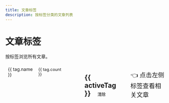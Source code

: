```yaml
---
title: 文章标签
description: 按标签分类的文章列表
---
```


# 文章标签

按标签浏览所有文章。

<script setup>
import { data as posts } from '../.vitepress/theme/composables/posts.data.js'
import { ref, computed, onMounted, nextTick } from 'vue'

console.log('Posts data in tags/index.md:', posts);

// 提取所有标签并计算每个标签的文章数量
const tags = computed(() => {
    const tagMap = new Map()
    
    posts.forEach(post => {
      if (post.tags && Array.isArray(post.tags)) {
        post.tags.forEach(tag => {
          if (!tagMap.has(tag)) {
            tagMap.set(tag, [])
          }
          tagMap.get(tag).push(post)
        })
      }
    })
    
    // 转换为数组并按文章数量排序
    return Array.from(tagMap.entries())
      .map(([name, posts]) => ({
        name,
        count: posts.length,
        posts
      }))
      .sort((a, b) => b.count - a.count)
  })

// 当前选中的标签
const activeTag = ref('')

// 根据选中的标签筛选文章
const filteredPosts = computed(() => {
  if (!activeTag.value) return []
  const tagObj = tags.value.find(tag => tag.name === activeTag.value)
  if (!tagObj || !Array.isArray(tagObj.posts)) return []
  
  // 确保每个 post 对象都有必要的属性
  return tagObj.posts.filter(post => post && typeof post === 'object' && post.title && post.url)
})
// const filteredPosts = computed(() => {
//   if (!activeTag.value) return []
//   const found = tags.value.find(tag => tag.name === activeTag.value)
//   return found ? found.posts.filter(post => post && post.title) : []
// })

// 设置活动标签
function setActiveTag(tag) {
  activeTag.value = tag
  // 更新URL hash但不刷新页面
  if (tag) {
    window.history.replaceState(null, null, `#${tag}`)
  } else {
    window.history.replaceState(null, null, window.location.pathname)
  }
}

// 初始化：从URL hash中获取标签
// function initFromHash() {
//   const hash = window.location.hash
//   if (hash) {
//     const tag = decodeURIComponent(hash.slice(1))
//     if (tags.value.some(t => t.name === tag)) {
//       setActiveTag(tag)
//     }
//   }
// }
function initFromHash() {
  const hash = window.location.hash
  if (hash) {
    const tag = decodeURIComponent(hash.slice(1))
    if (tags.value.some(t => t.name === tag)) {
      // 添加延迟确保数据加载完成
      nextTick(() => {
        setActiveTag(tag)
      })
    }
  }
}
onMounted(() => {
  initFromHash()
  window.addEventListener('hashchange', initFromHash)
})

</script>

<div class="tags-container">
  <div class="tags-list">
    <div 
      v-for="tag in tags" 
      :key="tag.name"
      class="tag-item"
      :class="{ active: activeTag === tag.name }"
      @click="setActiveTag(tag.name)"
    >
      <span class="tag-name">{{ tag.name }}</span>
      <span class="tag-count">{{ tag.count }}</span>
    </div>
  </div>
  
  <div v-if="activeTag" class="tag-posts">
    <h2>{{ activeTag }} <button class="clear-btn" @click="setActiveTag('')">清除</button></h2>
    
  <div class="posts-list">
    <template v-for="post in filteredPosts" :key="post?.url">
      <div v-if="post && post.title" class="post-item">
        <div class="post-title">
          <a :href="post?.url">{{ post?.title }}</a>
        </div>
        <div class="post-meta">
          <span v-if="post?.date" class="post-date">{{ post?.date }}</span>
        </div>
        <div v-if="post?.description" class="post-description">
          {{ post?.description }}
        </div>
      </div>
    </template>
  </div>

  </div>
  
  <div v-else class="tag-instruction">
    <p>👈 点击左侧标签查看相关文章</p>
  </div>
</div>

<style>
.tags-container {
  display: flex;
  gap: 2rem;
}

.tags-list {
  flex: 0 0 200px;
  border-right: 1px solid var(--vp-c-divider);
  padding-right: 1rem;
}

.tag-item {
  display: flex;
  justify-content: space-between;
  align-items: center;
  padding: 0.5rem;
  border-radius: 4px;
  cursor: pointer;
  transition: background-color 0.2s;
  margin-bottom: 0.5rem;
}

.tag-item:hover {
  background-color: var(--vp-c-bg-soft);
}

.tag-item.active {
  background-color: var(--vp-c-brand-soft);
  color: var(--vp-c-brand-dark);
}

.tag-count {
  font-size: 0.8rem;
  background-color: var(--vp-c-bg-soft);
  border-radius: 10px;
  padding: 0.1rem 0.5rem;
  color: var(--vp-c-text-2);
}

.tag-item.active .tag-count {
  background-color: var(--vp-c-brand-dim);
  color: var(--vp-c-brand-dark);
}

.tag-posts {
  flex: 1;
}

.tag-instruction {
  flex: 1;
  display: flex;
  align-items: center;
  justify-content: center;
  color: var(--vp-c-text-2);
  font-size: 1.2rem;
}

.clear-btn {
  font-size: 0.8rem;
  padding: 0.2rem 0.5rem;
  background-color: var(--vp-c-bg-soft);
  border: 1px solid var(--vp-c-divider);
  border-radius: 4px;
  cursor: pointer;
  margin-left: 0.5rem;
}

.posts-list {
  display: flex;
  flex-direction: column;
  gap: 1.5rem;
}

.post-item {
  border-bottom: 1px solid var(--vp-c-divider);
  padding-bottom: 1.5rem;
}

.post-title {
  font-size: 1.2rem;
  font-weight: 600;
  margin-bottom: 0.5rem;
}

.post-meta {
  font-size: 0.9rem;
  color: var(--vp-c-text-2);
  margin-bottom: 0.5rem;
}

.post-description {
  font-size: 1rem;
  color: var(--vp-c-text-2);
}

@media (max-width: 768px) {
  .tags-container {
    flex-direction: column;
  }
  
  .tags-list {
    flex: none;
    border-right: none;
    border-bottom: 1px solid var(--vp-c-divider);
    padding-right: 0;
    padding-bottom: 1rem;
    margin-bottom: 1rem;
    display: flex;
    flex-wrap: wrap;
    gap: 0.5rem;
  }
  
  .tag-item {
    margin-bottom: 0;
  }
}


</style>
